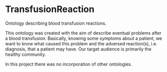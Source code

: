 # TransfusionReaction
Ontology describing blood transfusion reactions.

This ontology was created with the aim of describe eventual problems after a blood transfusion. Basically, knowing some symptoms about a patient, we want to know what caused this problem and the adversed reaction(s), i.e. diagnosis, that a patient may have.
Our target audience is primarily the healthy community.

In this project there was no incorporation of other ontologies.
